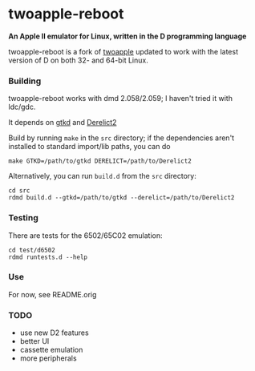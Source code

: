 # twoapple-reboot

**An Apple II emulator for Linux, written in the D programming language**

twoapple-reboot is a fork of [twoapple](https://code.google.com/p/twoapple)
updated to work with the latest version of D on both 32- and 64-bit Linux.

### Building

twoapple-reboot works with dmd 2.058/2.059; I haven't tried it with ldc/gdc.

It depends on [gtkd](http://www.dsource.org/projects/gtkd) and [Derelict2](http://www.dsource.org/projects/derelict)

Build by running `make` in the `src` directory; if the dependencies aren't installed to standard import/lib paths, you can do
```
make GTKD=/path/to/gtkd DERELICT=/path/to/Derelict2
```

Alternatively, you can run `build.d` from the `src` directory:
```
cd src
rdmd build.d --gtkd=/path/to/gtkd --derelict=/path/to/Derelict2
```

### Testing

There are tests for the 6502/65C02 emulation:

```
cd test/d6502
rdmd runtests.d --help
```

### Use
For now, see README.orig

### TODO

+ use new D2 features
+ better UI
+ cassette emulation
+ more peripherals
